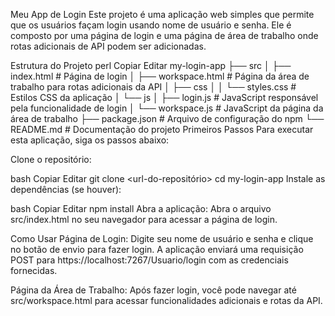 Meu App de Login
Este projeto é uma aplicação web simples que permite que os usuários façam login usando nome de usuário e senha. Ele é composto por uma página de login e uma página de área de trabalho onde rotas adicionais de API podem ser adicionadas.

Estrutura do Projeto
perl
Copiar
Editar
my-login-app
├── src
│   ├── index.html          # Página de login
│   ├── workspace.html      # Página da área de trabalho para rotas adicionais da API
│   ├── css
│   │   └── styles.css      # Estilos CSS da aplicação
│   └── js
│       ├── login.js        # JavaScript responsável pela funcionalidade de login
│       └── workspace.js    # JavaScript da página da área de trabalho
├── package.json            # Arquivo de configuração do npm
└── README.md               # Documentação do projeto
Primeiros Passos
Para executar esta aplicação, siga os passos abaixo:

Clone o repositório:

bash
Copiar
Editar
git clone <url-do-repositório>
cd my-login-app
Instale as dependências (se houver):

bash
Copiar
Editar
npm install
Abra a aplicação:
Abra o arquivo src/index.html no seu navegador para acessar a página de login.

Como Usar
Página de Login: Digite seu nome de usuário e senha e clique no botão de envio para fazer login. A aplicação enviará uma requisição POST para https://localhost:7267/Usuario/login com as credenciais fornecidas.

Página da Área de Trabalho: Após fazer login, você pode navegar até src/workspace.html para acessar funcionalidades adicionais e rotas da API.
